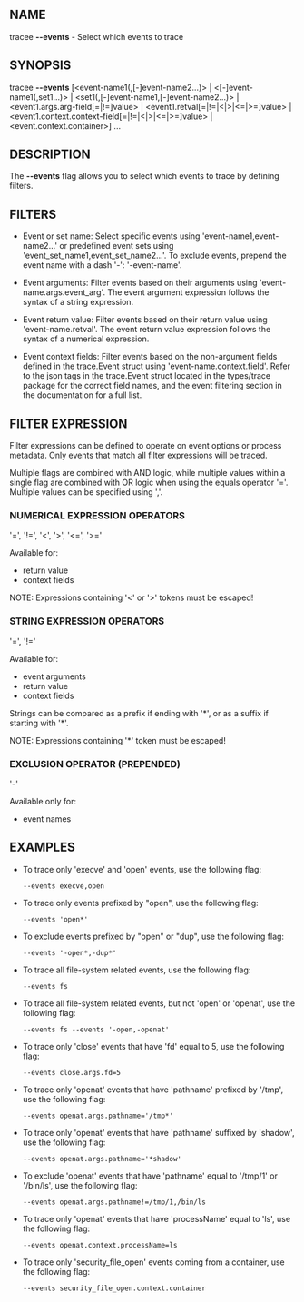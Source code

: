 ## NAME

tracee **--events** - Select which events to trace

## SYNOPSIS

tracee **--events** [\<event-name1(,[-]event-name2...)\> | \<[-]event-name1(,set1...)\> | \<set1(,[-]event-name1,[-]event-name2...)\> | \<event1.args.arg-field[=|!=]value\> | \<event1.retval[=|!=|\<|\>|\<=|\>=]value\> | \<event1.context.context-field[=|!=|\<|\>|\<=|\>=]value\> | \<event.context.container\>] ...

## DESCRIPTION

The **--events** flag allows you to select which events to trace by defining filters.

## FILTERS

- Event or set name: Select specific events using 'event-name1,event-name2...' or predefined event sets using 'event_set_name1,event_set_name2...'. To exclude events, prepend the event name with a dash '-': '-event-name'.

- Event arguments: Filter events based on their arguments using 'event-name.args.event_arg'. The event argument expression follows the syntax of a string expression.

- Event return value: Filter events based on their return value using 'event-name.retval'. The event return value expression follows the syntax of a numerical expression.

- Event context fields: Filter events based on the non-argument fields defined in the trace.Event struct using 'event-name.context.field'. Refer to the json tags in the trace.Event struct located in the types/trace package for the correct field names, and the event filtering section in the documentation for a full list.

## FILTER EXPRESSION

Filter expressions can be defined to operate on event options or process metadata. Only events that match all filter expressions will be traced.

Multiple flags are combined with AND logic, while multiple values within a single flag are combined with OR logic when using the equals operator '='. Multiple values can be specified using ','.

### NUMERICAL EXPRESSION OPERATORS

'=', '!=', '\<', '\>', '\<=', '\>='

Available for:

- return value
- context fields

NOTE: Expressions containing '\<' or '\>' tokens must be escaped!

### STRING EXPRESSION OPERATORS

'=', '!='

Available for:

- event arguments
- return value
- context fields

Strings can be compared as a prefix if ending with '\*', or as a suffix if starting with '\*'.

NOTE: Expressions containing '\*' token must be escaped!

### EXCLUSION OPERATOR (PREPENDED)

'-'

Available only for:

- event names

## EXAMPLES

- To trace only 'execve' and 'open' events, use the following flag:

  ```console
  --events execve,open
  ```

- To trace only events prefixed by "open", use the following flag:

  ```console
  --events 'open*'
  ```

- To exclude events prefixed by "open" or "dup", use the following flag:

  ```console
  --events '-open*,-dup*'
  ```

- To trace all file-system related events, use the following flag:

  ```console
  --events fs
  ```

- To trace all file-system related events, but not 'open' or 'openat', use the following flag:

  ```console
  --events fs --events '-open,-openat'
  ```

- To trace only 'close' events that have 'fd' equal to 5, use the following flag:

  ```console
  --events close.args.fd=5
  ```

- To trace only 'openat' events that have 'pathname' prefixed by '/tmp', use the following flag:

  ```console
  --events openat.args.pathname='/tmp*'
  ```

- To trace only 'openat' events that have 'pathname' suffixed by 'shadow', use the following flag:

  ```console
  --events openat.args.pathname='*shadow'
  ```

- To exclude 'openat' events that have 'pathname' equal to '/tmp/1' or '/bin/ls', use the following flag:

  ```console
  --events openat.args.pathname!=/tmp/1,/bin/ls
  ```

- To trace only 'openat' events that have 'processName' equal to 'ls', use the following flag:

  ```console
  --events openat.context.processName=ls
  ```

- To trace only 'security_file_open' events coming from a container, use the following flag:

  ```console
  --events security_file_open.context.container
  ```
